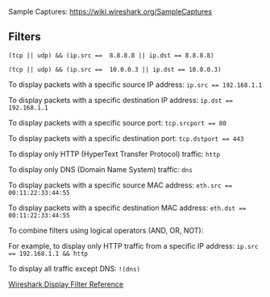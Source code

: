 
Sample Captures:
https://wiki.wireshark.org/SampleCaptures



## Filters

`(tcp || udp) && (ip.src ==  8.8.8.8 || ip.dst == 8.8.8.8)`

`(tcp || udp) && (ip.src ==  10.0.0.3 || ip.dst == 10.0.0.3)`


To display packets with a specific source IP address:
`ip.src == 192.168.1.1`

To display packets with a specific destination IP address:
`ip.dst == 192.168.1.1`

To display packets with a specific source port:
`tcp.srcport == 80`

To display packets with a specific destination port:
`tcp.dstport == 443`
  
To display only HTTP (HyperText Transfer Protocol) traffic:
`http`
  
To display only DNS (Domain Name System) traffic:
`dns`
  
To display packets with a specific source MAC address:
`eth.src == 00:11:22:33:44:55`
  
To display packets with a specific destination MAC address:
`eth.dst == 00:11:22:33:44:55`

To combine filters using logical operators (AND, OR, NOT):
  
For example, to display only HTTP traffic from a specific IP address:
`ip.src == 192.168.1.1 && http`
  
To display all traffic except DNS:
`!(dns)`

[Wireshark Display Filter Reference](https://www.wireshark.org/docs/dfref/)

